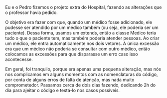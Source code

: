 Eu e o Pedro fizemos o projeto extra do Hospital, fazendo as alterações que o professor havia pedido.

O objetivo era fazer com que, quando um médico fosse adicionado, ele pudesse ser atendido por um médico também (ou seja, ele poderia ser um paciente). Dessa forma, usamos um extends, então a classe Medico teria tudo o que o paciente tem, mas também poderia atender pessoas. Ao criar um médico, ele entra automaticamente nos dois vetores. A única excessão era que um médico não poderia se consultar com outro médico, então colocamos as excessões para que disparasse um erro caso isso acontecesse.

Em geral, foi tranquilo, porque era apenas uma pequena alteração, mas nós nos complicamos em alguns momentos com as nomenclaturas do código, por conta de alguns erros de falta de atenção, mas nada muito comprometedor. Passamos cerca de dois dias fazendo, dedicando 2h do dia para ajeitar o código e testá-lo nos casos possíveis.